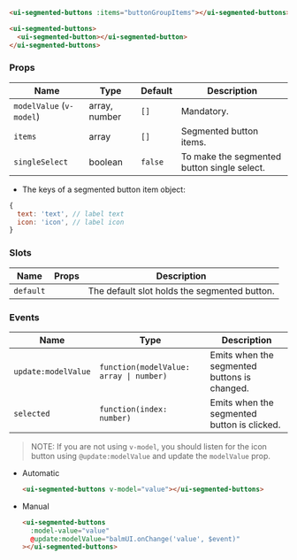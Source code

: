```html
<ui-segmented-buttons :items="buttonGroupItems"></ui-segmented-buttons>
```

```html
<ui-segmented-buttons>
  <ui-segmented-button></ui-segmented-button>
</ui-segmented-buttons>
```

### Props

| Name                     | Type          | Default | Description                                 |
| ------------------------ | ------------- | ------- | ------------------------------------------- |
| `modelValue` (`v-model`) | array, number | `[]`    | Mandatory.                                  |
| `items`                  | array         | `[]`    | Segmented button items.                     |
| `singleSelect`           | boolean       | `false` | To make the segmented button single select. |

- The keys of a segmented button item object:

```js
{
  text: 'text', // label text
  icon: 'icon', // label icon
}
```

### Slots

| Name      | Props | Description                                  |
| --------- | ----- | -------------------------------------------- |
| `default` |       | The default slot holds the segmented button. |

### Events

| Name                | Type                                    | Description                                  |
| ------------------- | --------------------------------------- | -------------------------------------------- |
| `update:modelValue` | `function(modelValue: array \| number)` | Emits when the segmented buttons is changed. |
| `selected`          | `function(index: number)`               | Emits when the segmented button is clicked.  |

> NOTE: If you are not using `v-model`, you should listen for the icon button using `@update:modelValue` and update the `modelValue` prop.

- Automatic

  ```html
  <ui-segmented-buttons v-model="value"></ui-segmented-buttons>
  ```

- Manual

  ```html
  <ui-segmented-buttons
    :model-value="value"
    @update:modelValue="balmUI.onChange('value', $event)"
  ></ui-segmented-buttons>
  ```
